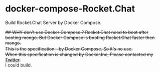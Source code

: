 # docker-compose-Rocket.Chat
Build Rocket.Chat Server by Docker Compose.


<s> ## WHY don't use Docker Compose ?
Rocket.Chat need to boot after booting mongo. But Docker Compose is booting Rocket.Chat faster then mongo.  
This is the specification　by Docker Compose. So it's no use.  
When this specification is changed by Docker.Inc, Please contacted my <a href="https://twitter.com/AkihisaYoshii4">Twitter</a>.  
</s>
I could build.